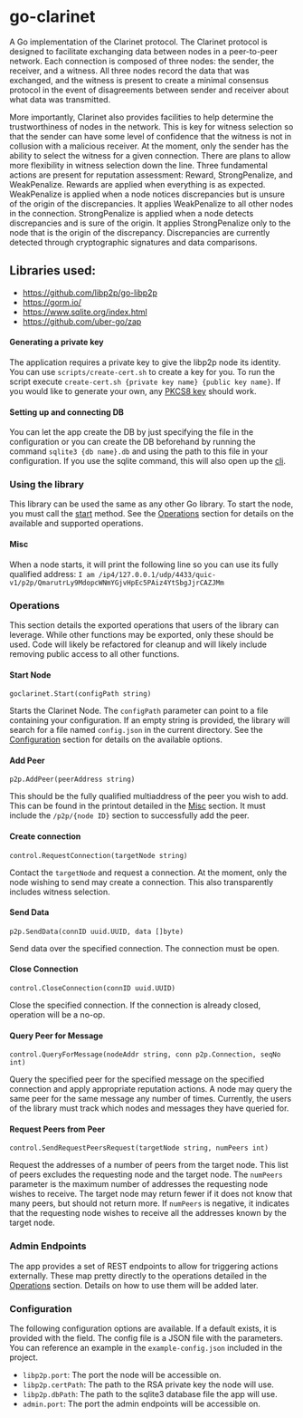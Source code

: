 # go-clarinet

A Go implementation of the Clarinet protocol. The Clarinet protocol is designed to facilitate exchanging data between
nodes in a peer-to-peer network. Each connection is composed of three nodes: the sender, the receiver, and a witness.
All three nodes record the data that was exchanged, and the witness is present to create a minimal consensus protocol
in the event of disagreements between sender and receiver about what data was transmitted.

More importantly, Clarinet also provides facilities to help determine the trustworthiness of nodes in the network. This
is key for witness selection so that the sender can have some level of confidence that the witness is not in collusion
with a malicious receiver. At the moment, only the sender has the ability to select the witness for a given connection.
There are plans to allow more flexibility in witness selection down the line. Three fundamental actions are present for
reputation assessment: Reward, StrongPenalize, and WeakPenalize. Rewards are applied when everything is as expected.
WeakPenalize is applied when a node notices discrepancies but is unsure of the origin of the discrepancies. It applies
WeakPenalize to all other nodes in the connection. StrongPenalize is applied when a node detects discrepancies and is
sure of the origin. It applies StrongPenalize only to the node that is the origin of the discrepancy. Discrepancies are 
currently detected through cryptographic signatures and data comparisons.

## Libraries used:
- https://github.com/libp2p/go-libp2p
- https://gorm.io/
- https://www.sqlite.org/index.html
- https://github.com/uber-go/zap

#### Generating a private key
The application requires a private key to give the libp2p node its identity. You can use `scripts/create-cert.sh`
to create a key for you. To run the script execute `create-cert.sh {private key name} {public key name}`. If you 
would like to generate your own, any [PKCS8 key](https://en.wikipedia.org/wiki/PKCS_8) should work.

#### Setting up and connecting DB
You can let the app create the DB by just specifying the file in the configuration or you can create the DB
beforehand by running the command `sqlite3 {db name}.db` and using the path to this file in your configuration.
If you use the sqlite command, this will also open up the [cli](https://sqlite.org/cli.html).

### Using the library
This library can be used the same as any other Go library. To start the node, you must call the 
[start](#start-node) method. See the [Operations](#operations) section for details on the available
and supported operations.

#### Misc
When a node starts, it will print the following line so you can use its fully qualified address:
`I am /ip4/127.0.0.1/udp/4433/quic-v1/p2p/QmarutrLy9MdopcWNmYGjvHpEc5PAiz4YtSbgJjrCAZJMm`

### Operations
This section details the exported operations that users of the library can leverage. While other functions
may be exported, only these should be used. Code will likely be refactored for cleanup and will likely
include removing public access to all other functions.

#### Start Node
`goclarinet.Start(configPath string)`

Starts the Clarinet Node. The `configPath` parameter can point to a file containing your configuration. If 
an empty string is provided, the library will search for a file named `config.json` in the current directory.
See the [Configuration](#configuration) section for details on the available options.

#### Add Peer
`p2p.AddPeer(peerAddress string)`

This should be the fully qualified multiaddress of the peer you wish to add. This can be found in the printout
detailed in the [Misc](#misc) section. It must include the `/p2p/{node ID}` section to successfully add the peer.

#### Create connection
`control.RequestConnection(targetNode string)`

Contact the `targetNode` and request a connection. At the moment, only the node wishing to send may create a
connection. This also transparently includes witness selection.

#### Send Data
`p2p.SendData(connID uuid.UUID, data []byte)`

Send data over the specified connection. The connection must be open.

#### Close Connection
`control.CloseConnection(connID uuid.UUID)`

Close the specified connection. If the connection is already closed, operation will be a no-op.

#### Query Peer for Message
`control.QueryForMessage(nodeAddr string, conn p2p.Connection, seqNo int)`

Query the specified peer for the specified message on the specified connection and apply appropriate reputation
actions. A node may query the same peer for the same message any number of times. Currently, the users of 
the library must track which nodes and messages they have queried for.

#### Request Peers from Peer
`control.SendRequestPeersRequest(targetNode string, numPeers int)`

Request the addresses of a number of peers from the target node. This list of peers excludes the requesting 
node and the target node. The `numPeers` parameter is the maximum number of addresses the requesting node 
wishes to receive. The target node may return fewer if it does not know that many peers, but should not return
more. If `numPeers` is negative, it indicates that the requesting node wishes to receive all the addresses
known by the target node.

### Admin Endpoints
The app provides a set of REST endpoints to allow for triggering actions externally. These map pretty directly
to the operations detailed in the [Operations](#operations) section. Details on how to use them will be added
later.

### Configuration
The following configuration options are available. If a default exists, it is provided with the field. The
config file is a JSON file with the parameters. You can reference an example in the `example-config.json`
included in the project.

- `libp2p.port`: The port the node will be accessible on.
- `libp2p.certPath`: The path to the RSA private key the node will use.
- `libp2p.dbPath`: The path to the sqlite3 database file the app will use.
- `admin.port`: The port the admin endpoints will be accessible on.